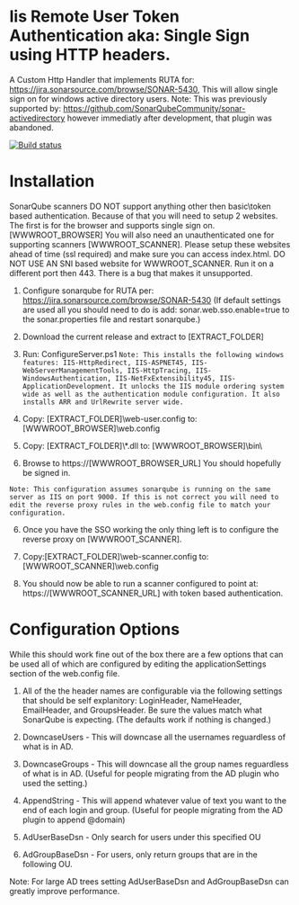 # Iis Remote User Token Authentication aka: Single Sign using HTTP headers.

A Custom Http Handler that implements RUTA for: https://jira.sonarsource.com/browse/SONAR-5430, This will allow single sign on for windows active directory users. Note: This was previously supported by: https://github.com/SonarQubeCommunity/sonar-activedirectory however immediatly after development, that plugin was abandoned. 

[![Build status](https://ci.appveyor.com/api/projects/status/n3cgxias5t3mfybr?svg=true)](https://ci.appveyor.com/project/jabbera/iisremoteusertokenauthentication)

# Installation

SonarQube scanners DO NOT support anything other then basic\token based authentication. Because of that you will need to setup 2 websites. The first is for the browser and supports single sign on. [WWWROOT_BROWSER] You will also need an unauthenticated one for supporting scanners [WWWROOT_SCANNER]. Please setup these websites ahead of time (ssl required) and make sure you can access index.html. DO NOT USE AN SNI based website for WWWROOT_SCANNER. Run it on a different port then 443. There is a bug that makes it unsupported. 

1) Configure sonarqube for RUTA per: https://jira.sonarsource.com/browse/SONAR-5430 (If default settings are used all you should need to do is add: sonar.web.sso.enable=true to the sonar.properties file and restart sonarqube.)

2) Download the current release and extract to [EXTRACT_FOLDER]

3) Run: ConfigureServer.ps1
`Note: This installs the following windows features: IIS-HttpRedirect, IIS-ASPNET45, IIS-WebServerManagementTools, IIS-HttpTracing, IIS-WindowsAuthentication, IIS-NetFxExtensibility45, IIS-ApplicationDevelopment. It unlocks the IIS module ordering system wide as well as the authentication module configuration. It also installs ARR and UrlRewrite server wide.`

4) Copy: [EXTRACT_FOLDER]\web-user.config to: [WWWROOT_BROWSER]\web.config

5) Copy: [EXTRACT_FOLDER]\\*.dll to: [WWWROOT_BROWSER]\bin\

6) Browse to https://[WWWROOT_BROWSER_URL] You should hopefully be signed in.

`Note: This configuration assumes sonarqube is running on the same server as IIS on port 9000. If this is not correct you will need to edit the reverse proxy rules in the web.config file to match your configuration.`

6) Once you have the SSO working the only thing left is to configure the reverse proxy on [WWWROOT_SCANNER].

7) Copy:[EXTRACT_FOLDER]\web-scanner.config  to: [WWWROOT_SCANNER]\web.config

8) You should now be able to run a scanner configured to point at: https://[WWWROOT_SCANNER_URL] with token based authentication.

# Configuration Options

While this should work fine out of the box there are a few options that can be used all of which are configured by editing the applicationSettings section of the web.config file.

1) All of the the header names are configurable via the following settings that should be self explanitory: LoginHeader, NameHeader, EmailHeader, and GroupsHeader. Be sure the values match what SonarQube is expecting. (The defaults work if nothing is changed.)

2) DowncaseUsers - This will downcase all the usernames reguardless of what is in AD.

3) DowncaseGroups - This will downcase all the group names reguardless of what is in AD. (Useful for people migrating from the AD plugin who used the setting.)

4) AppendString - This will append whatever value of text you want to the end of each login and group. (Useful for people migrating from the AD plugin to append @domain)

5) AdUserBaseDsn - Only search for users under this specified OU

6) AdGroupBaseDsn - For users, only return groups that are in the following OU.

Note: For large AD trees setting AdUserBaseDsn and AdGroupBaseDsn can greatly improve performance.

